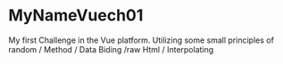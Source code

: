 # MyNameVuech01
My first Challenge in the Vue platform. Utilizing some small principles of random / Method / Data Biding /raw Html / Interpolating
